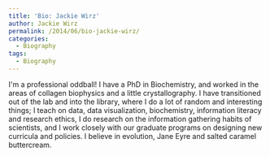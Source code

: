 ```yaml
---
title: 'Bio: Jackie Wirz'
author: Jackie Wirz
permalink: /2014/06/bio-jackie-wirz/
categories:
  - Biography
tags:
  - Biography
---
```

I'm a professional oddball! I have a PhD in Biochemistry, and worked in the areas of collagen biophysics and a little crystallography. I have transitioned out of the lab and into the library, where I do a lot of random and interesting things; I teach on data, data visualization, biochemistry, information literacy and research ethics, I do research on the information gathering habits of scientists, and I work closely with our graduate programs on designing new curricula and policies. I believe in evolution, Jane Eyre and salted caramel buttercream.
